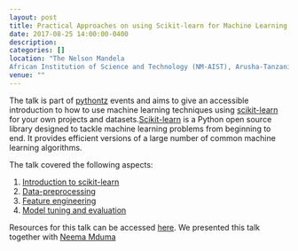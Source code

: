 ```yaml
---
layout: post
title: Practical Approaches on using Scikit-learn for Machine Learning Project.
date: 2017-08-25 14:00:00-0400
description: 
categories: []
location: "The Nelson Mandela
African Institution of Science and Technology (NM-AIST), Arusha-Tanzania"
venue: ""
---
```


The talk is part of [pythontz](https://pythontz.github.io/) events and aims to give an accessible introduction to how to use machine learning techniques using [scikit-learn](http://scikit-learn.org/) for your own projects and datasets.[Scikit-learn](http://scikit-learn.org/stable/) is a Python open source library designed to tackle machine learning problems from beginning to end. It provides efficient versions of a large number of common machine learning algorithms.

The talk covered the following aspects:

1. [Introduction to scikit-learn](https://github.com/neylicious/python4MachineLearning-NMAIST/blob/master/notebook/Part%201-Introduction%20to%20sklearn.ipynb)
2. [Data-preprocessing](https://github.com/neylicious/python4MachineLearning-NMAIST/blob/master/notebook/Part%202-Practical%20Machine%20Learning%20with%20Sklearn.ipynb)
3. [Feature engineering](https://github.com/neylicious/python4MachineLearning-NMAIST/blob/master/notebook/Part%203-Feature%20Selection%20and%20Model%20Selection.ipynb)
4. [Model tuning and evaluation](https://github.com/neylicious/python4MachineLearning-NMAIST/blob/master/notebook/Part%204-Modeltuning%20and%20Evaluation.ipynb)

Resources for this talk can be accessed [here](https://github.com/sambaiga/python4MachineLearning-NMAIST). We presented this talk together with [Neema Mduma](https://neylicious.github.io/)
